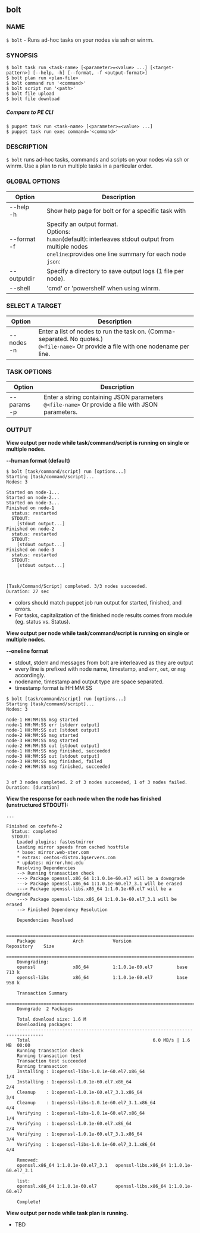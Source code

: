 ## bolt

### NAME
`$ bolt` - Runs ad-hoc tasks on your nodes via ssh or winrm.

### SYNOPSIS
~~~
$ bolt task run <task-name> [<parameter>=<value> ...] [<target-pattern>] [--help, -h] [--format, -f <output-format>]
$ bolt plan run <plan-file> 
$ bolt command run '<command>'
$ bolt script run '<path>'
$ bolt file upload
$ bolt file download
~~~

##### Compare to PE CLI
~~~
$ puppet task run <task-name> [<parameter>=<value> ...] 
$ puppet task run exec command='<command>' 
~~~


### DESCRIPTION
`$ bolt` runs ad-hoc tasks, commands and scripts on your nodes via ssh or winrm. Use a plan to run multiple tasks in a particular order.

### GLOBAL OPTIONS

Option | Description
----------------------------- | --------------------------
--help <br>-h  | Show help page for bolt or for a specific task with <task-name>
--format <br>-f | Specify an output format. <br>Options: <br>`human`(default): interleaves stdout output from multiple nodes <br>`oneline`:provides one line summary for each node <br>`json`: 
--outputdir | Specify a directory to save output logs (1 file per node).
--shell | 'cmd' or 'powershell' when using winrm. 

### SELECT A TARGET

Option | Description
----------------------------- | --------------------------
--nodes <br>-n | Enter a list of nodes to run the task on. (Comma-separated. No quotes.) <br> `@<file-name>` Or provide a file with one nodename per line. 

### TASK OPTIONS

Option | Description
----------------------------- | --------------------------
--params <br>-p | Enter a string containing JSON parameters  <br> `@<file-name>` Or provide a file with JSON parameters. 


### OUTPUT



**View output per node while task/command/script is running on single or multiple nodes.**

**--human format (default)**

~~~
$ bolt [task/command/script] run [options...]
Starting [task/command/script]...
Nodes: 3

Started on node-1...
Started on node-2...
Started on node-3...
Finished on node-1
  status: restarted
  STDOUT:
    [stdout output...]
Finished on node-2
  status: restarted
  STDOUT:
    [stdout output...]
Finished on node-3
  status: restarted
  STDOUT:
    [stdout output...]
    
  

[Task/Command/Script] completed. 3/3 nodes succeeded.
Duration: 27 sec
~~~

- colors should match puppet job run output for started, finished, and errors.
- For tasks, capitalization of the finished node results comes from module (eg. status vs. Status).





**View output per node while task/command/script is running on single or multiple nodes.**

**--oneline format**

- stdout, stderr and messages from bolt are interleaved as they are output
- every line is prefixed with node name, timestamp, and `err`, `out`, or `msg` accordingly.
- nodename, timestamp and output type are space separated.
- timestamp format is HH:MM:SS


~~~
$ bolt [task/command/script] run [options...]
Starting [task/command/script]...            
Nodes: 3

node-1 HH:MM:SS msg started 
node-1 HH:MM:SS err [stderr output]
node-1 HH:MM:SS out [stdout output]
node-2 HH:MM:SS msg started
node-3 HH:MM:SS msg started
node-2 HH:MM:SS out [stdout output]
node-1 HH:MM:SS msg finished, succeeded
node-3 HH:MM:SS out [stdout output]
node-3 HH:MM:SS msg finished, failed
node-2 HH:MM:SS msg finished, succeeded


3 of 3 nodes completed. 2 of 3 nodes succeeded, 1 of 3 nodes failed.
Duration: [duration]

~~~



**View the response for each node when the node has finished (unstructured STDOUT):**
~~~
...

Finished on covfefe-2
  Status: completed
  STDOUT:
    Loaded plugins: fastestmirror
    Loading mirror speeds from cached hostfile
    * base: mirror.web-ster.com
    * extras: centos-distro.1gservers.com
    * updates: mirror.hmc.edu
    Resolving Dependencies
    --> Running transaction check
    ---> Package openssl.x86_64 1:1.0.1e-60.el7 will be a downgrade
    ---> Package openssl.x86_64 1:1.0.1e-60.el7_3.1 will be erased
    ---> Package openssl-libs.x86_64 1:1.0.1e-60.el7 will be a downgrade
    ---> Package openssl-libs.x86_64 1:1.0.1e-60.el7_3.1 will be erased
    --> Finished Dependency Resolution

    Dependencies Resolved

    ================================================================================
    Package              Arch           Version                 Repository    Size
    ================================================================================
    Downgrading:
    openssl              x86_64         1:1.0.1e-60.el7         base         713 k
    openssl-libs         x86_64         1:1.0.1e-60.el7         base         958 k

    Transaction Summary
    ================================================================================
    Downgrade  2 Packages

    Total download size: 1.6 M
    Downloading packages:
    --------------------------------------------------------------------------------
    Total                                              6.0 MB/s | 1.6 MB  00:00     
    Running transaction check
    Running transaction test
    Transaction test succeeded
    Running transaction
    Installing : 1:openssl-libs-1.0.1e-60.el7.x86_64                          1/4
    Installing : 1:openssl-1.0.1e-60.el7.x86_64                               2/4
    Cleanup    : 1:openssl-1.0.1e-60.el7_3.1.x86_64                           3/4
    Cleanup    : 1:openssl-libs-1.0.1e-60.el7_3.1.x86_64                      4/4
    Verifying  : 1:openssl-libs-1.0.1e-60.el7.x86_64                          1/4
    Verifying  : 1:openssl-1.0.1e-60.el7.x86_64                               2/4
    Verifying  : 1:openssl-1.0.1e-60.el7_3.1.x86_64                           3/4
    Verifying  : 1:openssl-libs-1.0.1e-60.el7_3.1.x86_64                      4/4

    Removed:
    openssl.x86_64 1:1.0.1e-60.el7_3.1   openssl-libs.x86_64 1:1.0.1e-60.el7_3.1  

    list:
    openssl.x86_64 1:1.0.1e-60.el7       openssl-libs.x86_64 1:1.0.1e-60.el7      

    Complete!
~~~

**View output per node while task plan is running.**
- TBD

